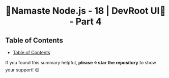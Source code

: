 <h1 style="text-align: center; display: flex; justify-content: space-between;">
  🚀 <span>Namaste Node.js - 18 | DevRoot UI - Part 4</span> 🚀
</h1>

## Table of Contents

- [Table of Contents](#table-of-contents)

If you found this summary helpful, **please ⭐ star the repository** to show your support! 😊
